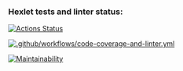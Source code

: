 ### Hexlet tests and linter status:
[![Actions Status](https://github.com/vsev92/php-project-9/actions/workflows/hexlet-check.yml/badge.svg)](https://github.com/vsev92/php-project-9/actions)

[![.github/workflows/code-coverage-and-linter.yml](https://github.com/vsev92/php-project-9/actions/workflows/code-coverage-and-linter.yml/badge.svg)](https://github.com/vsev92/php-project-9/actions/workflows/code-coverage-and-linter.yml)

[![Maintainability](https://api.codeclimate.com/v1/badges/47515ca90f78cd4200ac/maintainability)](https://codeclimate.com/github/vsev92/php-project-9/maintainability)